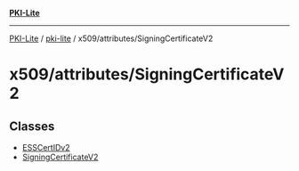 [**PKI-Lite**](../../../../README.md)

---

[PKI-Lite](../../../../README.md) / [pki-lite](../../../README.md) / x509/attributes/SigningCertificateV2

# x509/attributes/SigningCertificateV2

## Classes

- [ESSCertIDv2](classes/ESSCertIDv2.md)
- [SigningCertificateV2](classes/SigningCertificateV2.md)

